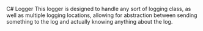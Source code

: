C# Logger
This logger is designed to handle any sort of logging class, as well as multiple logging locations, allowing for abstraction between sending something to the log and actually knowing anything about the log.
